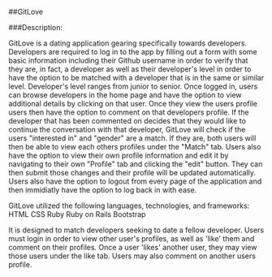 ##GitLove

###Description:

GitLove is a dating application gearing specifically towards developers. Developers are required to log in to the app by filling out a form with some basic information including their Github username in order to verify that they are, in fact, a developer as well as their developer's level in order to have the option to be matched with a developer that is in the same or similar level. Developer's level ranges from junior to senior. Once logged in, users can browse developers in the home page and have the option to view additional details by clicking on that user. Once they view the users profile users then have the option to comment on that developers profile. If the developer that has been commented on decides that they would like to continue the conversation with that developer, GitLove will check if the users "interested in" and "gender" are a match. If they are, both users will then be able to view each others profiles under the "Match" tab. Users also have the option to view their own profile information and edit it by navigating to their own "Profile" tab and clicking the "edit" button. They can then submit those changes and their profile will be updated automatically. Users also have the option to logout from every page of the application and then immidiatly have the option to log back in with ease. 

GitLove utilized the following languages, technologies, and frameworks:
HTML
CSS
Ruby
Ruby on Rails
Bootstrap


It is designed to match developers seeking to date a fellow developer. Users must login in order to view other user's profiles, as well as 'like' them and comment on their profiles. Once a user 'likes' another user, they may view those users under the like tab. Users may also comment on another users profile. 





